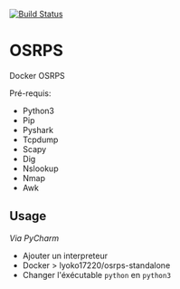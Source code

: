 [![Build Status](https://travis-ci.org/lyoko17220/OSRPS.svg?branch=master)](https://travis-ci.org/lyoko17220/OSRPS)

# OSRPS


Docker OSRPS

Pré-requis:
 - Python3
 - Pip
 - Pyshark
 - Tcpdump
 - Scapy
 - Dig
 - Nslookup
 - Nmap
 - Awk

## Usage
*Via PyCharm*

- Ajouter un interpreteur
- Docker > lyoko17220/osrps-standalone
- Changer l'éxécutable `python` en `python3`